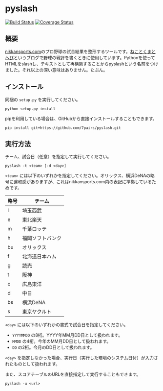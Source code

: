 # pyslash

[![Build Status](https://travis-ci.org/7pairs/pyslash.svg?branch=master)](https://travis-ci.org/7pairs/pyslash)
[![Coverage Status](https://coveralls.io/repos/7pairs/pyslash/badge.png?branch=master)](https://coveralls.io/r/7pairs/pyslash?branch=master)

## 概要

[nikkansports.com](http://www.nikkansports.com/)のプロ野球の試合結果を整形するツールです。[ねことくまとへび](http://seven-pairs.hatenablog.jp/)というブログで野球の戦評を書くときに使用しています。Pythonを使ってHTMLをslashし、テキストとして再構築することからpyslashという名前をつけました。それ以上の深い意味はありません。たぶん。

## インストール

同梱の `setup.py` を実行してください。

```
python setup.py install
```

pipを利用している場合は、GitHubから直接インストールすることもできます。

```
pip install git+https://github.com/7pairs/pyslash.git
```

## 実行方法

チーム、試合日（任意）を指定して実行してください。

```
pyslash -t <team> [-d <day>]
```

`<team>` には以下のいずれかを指定してください。オリックス、横浜DeNAの略号に違和感がありますが、これはnikkansports.com内の表記に準拠しているためです。

|略号|チーム|
|---|---|
|l|埼玉西武|
|e|東北楽天|
|m|千葉ロッテ|
|h|福岡ソフトバンク|
|bu|オリックス|
|f|北海道日本ハム|
|g|読売|
|t|阪神|
|c|広島東洋|
|d|中日|
|bs|横浜DeNA|
|s|東京ヤクルト|

`<day>` には以下のいずれかの書式で試合日を指定してください。

* `YYYYMMDD` の8桁。YYYY年MM月DD日として扱われます。
* `MMDD` の4桁。今年のMM月DD日として扱われます。
* `DD` の2桁。今月のDD日として扱われます。

`<day>` を指定しなかった場合、実行日（実行した環境のシステム日付）が入力されたものとして扱われます。

また、スコアテーブルのURLを直接指定して実行することもできます。

```
pyslash -u <url>
```
